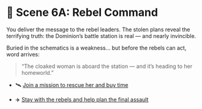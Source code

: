 
# 🌌 Scene 6A: Rebel Command

You deliver the message to the rebel leaders. The stolen plans reveal the terrifying truth: the Dominion’s battle station is real — and nearly invincible.

Buried in the schematics is a weakness… but before the rebels can act, word arrives:

> “The cloaked woman is aboard the station — and it’s heading to her homeworld.”

- 🛰️ [Join a mission to rescue her and buy time](../space-battles/7A.md)

- ✈️ [Stay with the rebels and help plan the final assault](../space-battles/7B.md)
